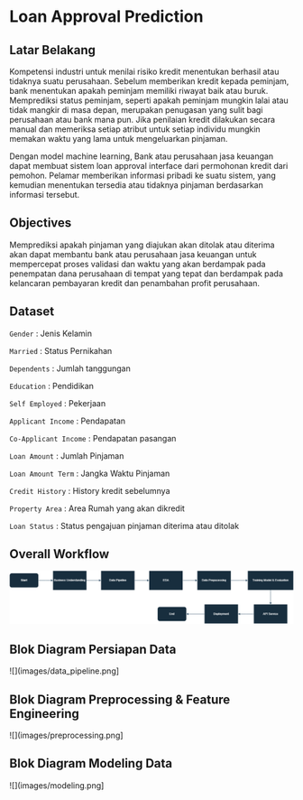 # Loan Approval Prediction

## Latar Belakang
Kompetensi industri untuk menilai risiko kredit menentukan berhasil atau tidaknya suatu perusahaan. Sebelum memberikan kredit kepada peminjam, bank menentukan apakah peminjam memiliki riwayat baik atau buruk. Memprediksi status peminjam, seperti apakah peminjam mungkin lalai atau tidak mangkir di masa depan, merupakan penugasan yang sulit bagi perusahaan atau bank mana pun. Jika penilaian kredit dilakukan secara manual dan memeriksa setiap atribut untuk setiap individu mungkin memakan waktu yang lama untuk mengeluarkan pinjaman.

Dengan model machine learning, Bank atau perusahaan jasa keuangan dapat membuat sistem loan approval interface dari permohonan kredit dari pemohon. Pelamar memberikan informasi pribadi ke suatu sistem, yang kemudian menentukan tersedia atau tidaknya pinjaman berdasarkan informasi tersebut.

## Objectives
Memprediksi apakah pinjaman yang diajukan akan ditolak atau diterima akan dapat membantu bank atau perusahaan jasa keuangan untuk mempercepat proses validasi dan waktu yang akan berdampak pada penempatan dana perusahaan di tempat yang tepat dan berdampak pada kelancaran pembayaran kredit dan penambahan profit perusahaan.

## Dataset
`Gender` : Jenis Kelamin

`Married` : Status Pernikahan

`Dependents` : Jumlah tanggungan

`Education` : Pendidikan

`Self Employed` : Pekerjaan

`Applicant Income` : Pendapatan

`Co-Applicant Income` : Pendapatan pasangan

`Loan Amount` : Jumlah Pinjaman

`Loan Amount Term` : Jangka Waktu Pinjaman

`Credit History` : History kredit sebelumnya

`Property Area` : Area Rumah yang akan dikredit

`Loan Status` : Status pengajuan pinjaman diterima atau ditolak

## Overall Workflow
![](images/workflow.png)

## Blok Diagram Persiapan Data
![](images/data_pipeline.png]

## Blok Diagram Preprocessing & Feature Engineering
![](images/preprocessing.png]

## Blok Diagram Modeling Data
![](images/modeling.png]

